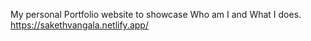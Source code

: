 My personal Portfolio website to showcase Who am I and What I does.
https://sakethvangala.netlify.app/
